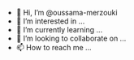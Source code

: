 - 👋 Hi, I’m @oussama-merzouki
- 👀 I’m interested in ...
- 🌱 I’m currently learning ...
- 💞️ I’m looking to collaborate on ...
- 📫 How to reach me ...

<!---
oussama-merzouki/oussama-merzouki is a ✨ special ✨ repository because its `README.md` (this file) appears on your GitHub profile.
You can click the Preview link to take a look at your changes.
--->
